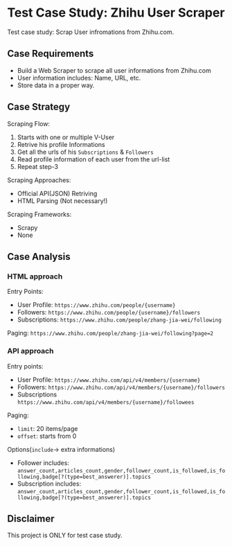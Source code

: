 # Test Case Study: Zhihu User Scraper

Test case study:
Scrap User infromations from Zhihu.com.


## Case Requirements

- Build a Web Scraper to scrape all user informations from Zhihu.com
- User information includes: Name, URL, etc.
- Store data in a proper way.



## Case Strategy

Scraping Flow:
1. Starts with one or multiple V-User
2. Retrive his profile Informations
3. Get all the urls of his `Subscriptions` & `Followers`
4. Read profile information of each user from the url-list
5. Repeat step-3


Scraping Approaches:
- Official API(JSON) Retriving
- HTML Parsing (Not necessary!)

Scraping Frameworks:
- Scrapy
- None


## Case Analysis

### HTML approach

Entry Points:
- User Profile: `https://www.zhihu.com/people/{username}`
- Followers: `https://www.zhihu.com/people/{username}/followers`
- Subscriptions: `https://www.zhihu.com/people/zhang-jia-wei/following`

Paging: `https://www.zhihu.com/people/zhang-jia-wei/following?page=2`



### API approach

Entry points:
- User Profile: `https://www.zhihu.com/api/v4/members/{username}`
- Followers: `https://www.zhihu.com/api/v4/members/{username}/followers`
- Subscriptions `https://www.zhihu.com/api/v4/members/{username}/followees`


Paging:
- `limit`: 20 items/page
- `offset`: starts from 0

Options(`include`-> extra informations)
- Follower includes: `answer_count,articles_count,gender,follower_count,is_followed,is_following,badge[?(type=best_answerer)].topics`
- Subscription includes: `answer_count,articles_count,gender,follower_count,is_followed,is_following,badge[?(type=best_answerer)].topics`


## Disclaimer

This project is ONLY for test case study.


